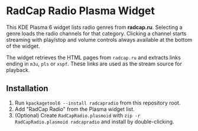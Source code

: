 # RadCap Radio Plasma Widget

This KDE Plasma 6 widget lists radio genres from **radcap.ru**. Selecting a
genre loads the radio channels for that category. Clicking a channel starts
streaming with play/stop and volume controls always available at the bottom of
the widget.

The widget retrieves the HTML pages from `radcap.ru` and extracts links ending in
`m3u`, `pls` or `xspf`. These links are used as the stream source for playback.

## Installation

1. Run `kpackagetool6 --install radcapradio` from this repository root.
2. Add "RadCap Radio" from the Plasma widget list.
3. (Optional) Create `RadCapRadio.plasmoid` with `zip -r RadCapRadio.plasmoid radcapradio` and install by double-clicking.

